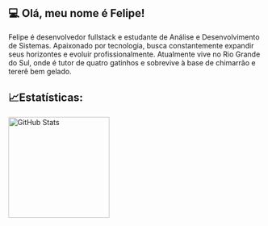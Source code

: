 ## 💻 Olá, meu nome é Felipe!
Felipe é desenvolvedor fullstack e estudante de Análise e Desenvolvimento de Sistemas. Apaixonado por tecnologia, busca constantemente expandir seus horizontes e evoluir profissionalmente. Atualmente vive no Rio Grande do Sul, onde é tutor de quatro gatinhos e sobrevive à base de chimarrão e tererê bem gelado.

## 📈Estatísticas:

<p>
<img 
      align="left" 
      alt="GitHub Stats" 
      height="200" 
      src="https://github-readme-stats.vercel.app/api/top-langs/?username=devfenrir&theme=tokyonight&layout=compact&custom_title=Tecnologias&langs_count=9" 
  />
</p>
